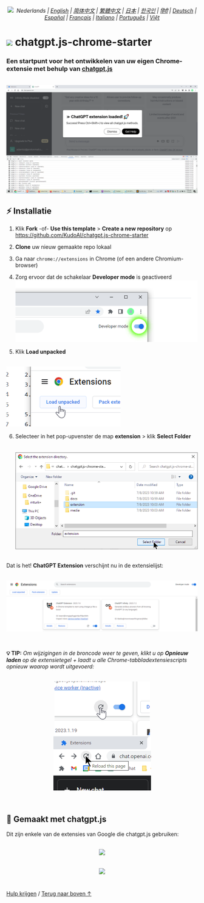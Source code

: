 <a id="top"></a>

<div align="center">
    <h6>
        <picture>
            <source type="image/svg+xml" media="(prefers-color-scheme: dark)" srcset="https://media.chatgptjs.org/images/icons/earth-americas-white-icon32.svg?main">
            <img height=14 src="https://media.chatgptjs.org/images/icons/earth-americas-icon32.svg?main">
        </picture>
        &nbsp;Nederlands |
        <a href="../..#readme">English</a> |
        <a href="../zh-cn#readme">简体中文</a> |
        <a href="../zh-tw#readme">繁體中文</a> |
        <a href="../ja#readme">日本</a> |
        <a href="../ko#readme">한국인</a> |
        <a href="../hi#readme">हिंदी</a> |
        <a href="../de#readme">Deutsch</a> |
        <a href="../es#readme">Español</a> |
        <a href="../fr#readme">Français</a> |
        <a href="../it#readme">Italiano</a> |
        <a href="../pt#readme">Português</a> |
        <a href="../vi#readme">Việt</a>
    </h6>
</div>

# <img height=21 src="https://media.chatgptjs.org/images/icons/platforms/chrome/icon32.png?8c852fa5"> chatgpt.js-chrome-starter

<h3>Een startpunt voor het ontwikkelen van uw eigen Chrome-extensie met behulp van <a href="https://github.com/KudoAI/chatgpt.js">chatgpt.js</a></h3>

<br>

<img src="../../media/images/screenshots/extension-loaded.png">

## ⚡ Installatie

1. Klik **Fork** -of- **Use this template** > **Create a new repository** op https://github.com/KudoAI/chatgpt.js-chrome-starter

2. **Clone** uw nieuw gemaakte repo lokaal

3. Ga naar `chrome://extensions` in Chrome (of een andere Chromium-browser)

4. Zorg ervoor dat de schakelaar **Developer mode** is geactiveerd<br>
![](../../media/images/screenshots/developer-mode-toggle.png)

5. Klik **Load unpacked**<br><br>
<img src="../../media/images/screenshots/load-unpacked-button.png">
<br>

6. Selecteer in het pop-upvenster de map **extension** > klik **Select Folder**<br><br><br>
<img src="../../media/images/screenshots/select-extension-folder.png"><br><br>

Dat is het! **ChatGPT Extension** verschijnt nu in de extensielijst:

<br>

<img src="../../media/images/screenshots/chatgpt-extension-in-list.png">

<p><br>

**💡 TIP:** _Om wijzigingen in de broncode weer te geven, klikt u op **Opnieuw laden** op de extensietegel + laadt u alle Chrome-tabbladextensiescripts opnieuw waarop wordt uitgevoerd:_

<div align="center">

<br>

<img src="../../media/images/screenshots/reload-extension-button.png">
<img src="../../media/images/screenshots/reload-page-button.png">

<p><br>

</div>

## 🤖 Gemaakt met chatgpt.js

Dit zijn enkele van de extensies van Google die chatgpt.js gebruiken:

<div align="center">

<br>


<a href="https://chatgptinfinity.com" target="_blank" rel="noopener">
    <img width=777 src="https://cdn.jsdelivr.net/gh/adamlui/chatgpt-infinity@0f48c4e/chrome/media/images/tiles/marquee-promo-tile-1400x560.png">
</a>

<p><br>

<a href="https://chatgptwidescreen.com" target="_blank" rel="noopener">
    <img width=777 src="https://cdn.jsdelivr.net/gh/adamlui/chatgpt-widescreen@3ed0950/chrome/media/images/tiles/marquee-promo-tile-1400x560.png">
</a>

</div>

#

<a href="https://github.com/KudoAI/chatgpt.js-chrome-starter/issues">Hulp krijgen</a> / <a href="#top">Terug naar boven ↑</a>
